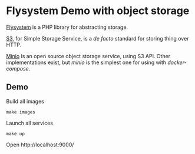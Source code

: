 Flysystem Demo with object storage
==================================

[Flysystem](https://flysystem.thephpleague.com) is a PHP library for abstracting storage.

[S3](https://en.wikipedia.org/wiki/Amazon_S3), for Simple Storage Service, is a *de facto* standard for storing thing over HTTP.

[Minio](https://min.io/) is an open source object storage service, using S3 API. Other implementations exist, but *minio* is the simplest one for using with *docker-compose*.


Demo
----

Build all images

    make images

Launch all services

    make up

Open http://localhost:9000/